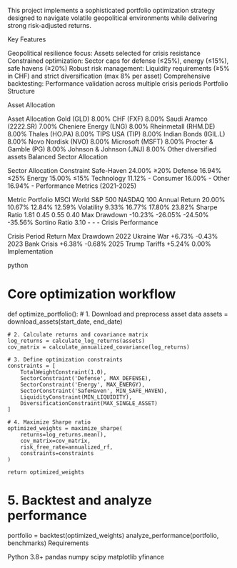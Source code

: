 
This project implements a sophisticated portfolio optimization strategy designed to navigate volatile geopolitical environments while delivering strong risk-adjusted returns.

Key Features

Geopolitical resilience focus: Assets selected for crisis resistance
Constrained optimization: Sector caps for defense (≤25%), energy (≤15%), safe havens (≥20%)
Robust risk management: Liquidity requirements (≥5% in CHF) and strict diversification (max 8% per asset)
Comprehensive backtesting: Performance validation across multiple crisis periods
Portfolio Structure

Asset Allocation

Asset	Allocation
Gold (GLD)	8.00%
CHF (FXF)	8.00%
Saudi Aramco (2222.SR)	7.00%
Cheniere Energy (LNG)	8.00%
Rheinmetall (RHM.DE)	8.00%
Thales (HO.PA)	8.00%
TIPS USA (TIP)	8.00%
Indian Bonds (IGIL.L)	8.00%
Novo Nordisk (NVO)	8.00%
Microsoft (MSFT)	8.00%
Procter & Gamble (PG)	8.00%
Johnson & Johnson (JNJ)	8.00%
Other diversified assets	Balanced
Sector Allocation

Sector	Allocation	Constraint
Safe-Haven	24.00%	≥20%
Defense	16.94%	≤25%
Energy	15.00%	≤15%
Technology	11.12%	-
Consumer	16.00%	-
Other	16.94%	-
Performance Metrics (2021-2025)

Metric	Portfolio	MSCI World	S&P 500	NASDAQ 100
Annual Return	20.00%	10.67%	12.84%	12.59%
Volatility	9.33%	16.77%	17.80%	23.82%
Sharpe Ratio	1.81	0.45	0.55	0.40
Max Drawdown	-10.23%	-26.05%	-24.50%	-35.56%
Sortino Ratio	3.10	-	-	-
Crisis Performance

Crisis Period	Return	Max Drawdown
2022 Ukraine War	+6.73%	-0.43%
2023 Bank Crisis	+6.38%	-0.68%
2025 Trump Tariffs	+5.24%	0.00%
Implementation

python
# Core optimization workflow
def optimize_portfolio():
    # 1. Download and preprocess asset data
    assets = download_assets(start_date, end_date)
    
    # 2. Calculate returns and covariance matrix
    log_returns = calculate_log_returns(assets)
    cov_matrix = calculate_annualized_covariance(log_returns)
    
    # 3. Define optimization constraints
    constraints = [
        TotalWeightConstraint(1.0),
        SectorConstraint('Defense', MAX_DEFENSE),
        SectorConstraint('Energy', MAX_ENERGY),
        SectorConstraint('SafeHaven', MIN_SAFE_HAVEN),
        LiquidityConstraint(MIN_LIQUIDITY),
        DiversificationConstraint(MAX_SINGLE_ASSET)
    ]
    
    # 4. Maximize Sharpe ratio
    optimized_weights = maximize_sharpe(
        returns=log_returns.mean(),
        cov_matrix=cov_matrix,
        risk_free_rate=annualized_rf,
        constraints=constraints
    )
    
    return optimized_weights

# 5. Backtest and analyze performance
portfolio = backtest(optimized_weights)
analyze_performance(portfolio, benchmarks)
Requirements

Python 3.8+
pandas
numpy
scipy
matplotlib
yfinance
